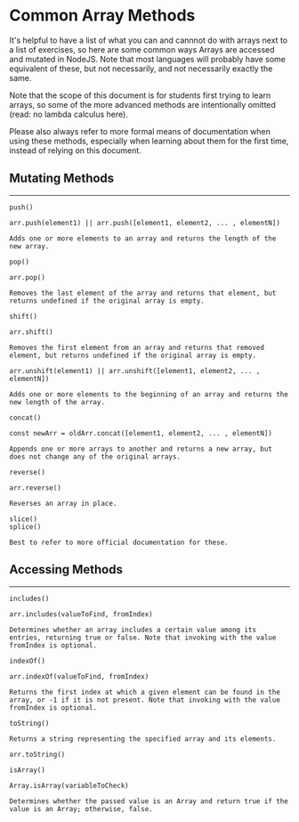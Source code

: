 # Common Array Methods

It's helpful to have a list of what you can and cannnot do with arrays next to a list of exercises, so here are some common ways Arrays are accessed and mutated in NodeJS. Note that most languages will probably have some equivalent of these, but not necessarily, and not necessarily exactly the same.

Note that the scope of this document is for students first trying to learn arrays, so some of the more advanced methods are intentionally omitted (read: no lambda calculus here).

Please also always refer to more formal means of documentation when using these methods, especially when learning about them for the first time, instead of relying on this document.

## Mutating Methods
---

```
push()

arr.push(element1) || arr.push([element1, element2, ... , elementN])

Adds one or more elements to an array and returns the length of the new array.
```

```
pop()

arr.pop()

Removes the last element of the array and returns that element, but returns undefined if the original array is empty.
```

```
shift()

arr.shift()

Removes the first element from an array and returns that removed element, but returns undefined if the original array is empty.
```

```
arr.unshift(element1) || arr.unshift([element1, element2, ... , elementN])

Adds one or more elements to the beginning of an array and returns the new length of the array.
```

```
concat()

const newArr = oldArr.concat([element1, element2, ... , elementN])

Appends one or more arrays to another and returns a new array, but does not change any of the original arrays.
```

```
reverse()

arr.reverse()

Reverses an array in place.
```

```
slice()
splice()

Best to refer to more official documentation for these.
```

## Accessing Methods
---

```
includes()

arr.includes(valueToFind, fromIndex)

Determines whether an array includes a certain value among its entries, returning true or false. Note that invoking with the value fromIndex is optional.
```

```
indexOf()

arr.indexOf(valueToFind, fromIndex)

Returns the first index at which a given element can be found in the array, or -1 if it is not present. Note that invoking with the value fromIndex is optional.
```

```
toString()

Returns a string representing the specified array and its elements.

arr.toString()
```

```
isArray()

Array.isArray(variableToCheck)

Determines whether the passed value is an Array and return true if the value is an Array; otherwise, false.
```